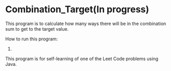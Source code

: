 # Combination_Target(In progress)

This program is to calculate how many ways there will be in the combination sum to get to the target value.

How to run this program:

1)

This program is for self-learning of one of the Leet Code problems using Java.
